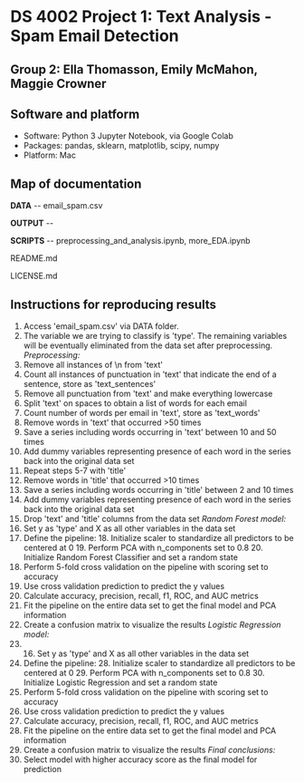 # DS 4002 Project 1: Text Analysis - Spam Email Detection
## Group 2: Ella Thomasson, Emily McMahon, Maggie Crowner

## Software and platform 
- Software: Python 3 Jupyter Notebook, via Google Colab
- Packages: pandas, sklearn, matplotlib, scipy, numpy
- Platform: Mac

## Map of documentation
**DATA** -- email_spam.csv

**OUTPUT** -- 

**SCRIPTS** -- preprocessing_and_analysis.ipynb, more_EDA.ipynb

README.md

LICENSE.md

## Instructions for reproducing results
1. Access 'email_spam.csv' via DATA folder. 
2. The variable we are trying to classify is 'type'. The remaining variables will be eventually eliminated from the data set after preprocessing.
_Preprocessing:_
3. Remove all instances of \n from 'text'
4. Count all instances of punctuation in 'text' that indicate the end of a sentence, store as 'text_sentences'
5. Remove all punctuation from 'text' and make everything lowercase
6. Split 'text' on spaces to obtain a list of words for each email
7. Count number of words per email in 'text', store as 'text_words'
8. Remove words in 'text' that occurred >50 times
9. Save a series including words occurring in 'text' between 10 and 50 times
10. Add dummy variables representing presence of each word in the series back into the original data set
11. Repeat steps 5-7 with 'title'
12. Remove words in 'title' that occurred >10 times
13. Save a series including words occurring in 'title' between 2 and 10 times
14. Add dummy variables representing presence of each word in the series back into the original data set
15. Drop 'text' and 'title' columns from the data set
_Random Forest model:_
16. Set y as 'type' and X as all other variables in the data set
17. Define the pipeline:
    18. Initialize scaler to standardize all predictors to be centered at 0
    19. Perform PCA with n_components set to 0.8
    20. Initialize Random Forest Classifier and set a random state
21. Perform 5-fold cross validation on the pipeline with scoring set to accuracy
22. Use cross validation prediction to predict the y values
23. Calculate accuracy, precision, recall, f1, ROC, and AUC metrics
24. Fit the pipeline on the entire data set to get the final model and PCA information
25. Create a confusion matrix to visualize the results
_Logistic Regression model:_
26. 16. Set y as 'type' and X as all other variables in the data set
27. Define the pipeline:
    28. Initialize scaler to standardize all predictors to be centered at 0
    29. Perform PCA with n_components set to 0.8
    30. Initialize Logistic Regression and set a random state
31. Perform 5-fold cross validation on the pipeline with scoring set to accuracy
32. Use cross validation prediction to predict the y values
33. Calculate accuracy, precision, recall, f1, ROC, and AUC metrics
34. Fit the pipeline on the entire data set to get the final model and PCA information
35. Create a confusion matrix to visualize the results
_Final conclusions:_
36. Select model with higher accuracy score as the final model for prediction
